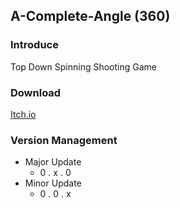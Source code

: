 ## A-Complete-Angle (360)

### Introduce
Top Down Spinning Shooting Game

### Download
[Itch.io](https://devstormic.itch.io/360)

### Version Management
* Major Update
  * 0 . x . 0
* Minor Update
  * 0 . 0 . x
